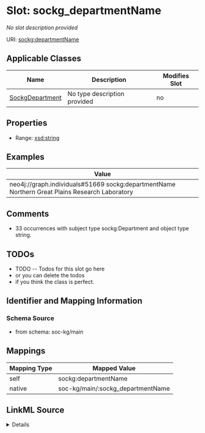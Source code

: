 

# Slot: sockg_departmentName


_No slot description provided_





URI: [sockg:departmentName](http://www.semanticweb.org/sockg/ontologies/2024/0/soil-carbon-ontology/departmentName)



<!-- no inheritance hierarchy -->





## Applicable Classes

| Name | Description | Modifies Slot |
| --- | --- | --- |
| [SockgDepartment](../classes/SockgDepartment.md) | No type description provided |  no  |







## Properties

* Range: [xsd:string](http://www.w3.org/2001/XMLSchema#string)






## Examples

| Value |
| --- |
| neo4j://graph.individuals#51669 sockg:departmentName Northern Great Plains Research Laboratory |

## Comments

* 33 occurrences with subject type sockg:Department and object type string.

## TODOs

* TODO -- Todos for this slot go here
* or you can delete the todos
* if you think the class is perfect.

## Identifier and Mapping Information







### Schema Source


* from schema: soc-kg/main




## Mappings

| Mapping Type | Mapped Value |
| ---  | ---  |
| self | sockg:departmentName |
| native | soc-kg/main/:sockg_departmentName |




## LinkML Source

<details>
```yaml
name: sockg_departmentName
description: No slot description provided
todos:
- TODO -- Todos for this slot go here
- or you can delete the todos
- if you think the class is perfect.
comments:
- 33 occurrences with subject type sockg:Department and object type string.
examples:
- value: neo4j://graph.individuals#51669 sockg:departmentName Northern Great Plains
    Research Laboratory
from_schema: soc-kg/main
rank: 1000
slot_uri: sockg:departmentName
alias: sockg_departmentName
domain_of:
- sockg_Department
range: string

```
</details>